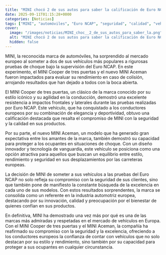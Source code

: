 ```yaml
---
title: "MINI chocó 2 de sus autos para saber la calificación de Euro NCAP y aunque son pequeños los resultados son sorprendentes"
date: 2025-09-11T01:15:28+0000
categories: [Noticias]
tags: ["MINI", "automóviles", "Euro NCAP", "seguridad", "calidad", "vehículos", "rendimiento."]
cover:
  image: "/images/noticias/MINI_choc__2_de_sus_autos_para_saber_la.png"
  alt: "MINI chocó 2 de sus autos para saber la calificación de Euro NCAP y aunque son pequeños los resultados son sorprendentes"
  hidden: false
---
```


MINI, la reconocida marca de automóviles, ha sorprendido al mercado europeo al someter a dos de sus vehículos más populares a rigurosas pruebas de choque bajo la supervisión del Euro NCAP. En este experimento, el MINI Cooper de tres puertas y el nuevo MINI Aceman fueron impactados para evaluar su rendimiento en caso de colisión, arrojando resultados que han dejado a todos con la boca abierta.

El MINI Cooper de tres puertas, un clásico de la marca conocido por su estilo icónico y su agilidad en la conducción, demostró una excelente resistencia a impactos frontales y laterales durante las pruebas realizadas por Euro NCAP. Este vehículo, que ha conquistado a los conductores europeos por su combinación de elegancia y deportividad, obtuvo una calificación destacada que resalta el compromiso de MINI con la seguridad y la calidad en sus productos.

Por su parte, el nuevo MINI Aceman, un modelo que ha generado gran expectativa entre los amantes de la marca, también demostró su capacidad para proteger a los ocupantes en situaciones de choque. Con un diseño innovador y tecnología de vanguardia, este vehículo se posiciona como una opción atractiva para aquellos que buscan un equilibrio entre estilo, rendimiento y seguridad en sus desplazamientos por las carreteras europeas.

La decisión de MINI de someter a sus vehículos a las pruebas del Euro NCAP no solo refleja su compromiso con la seguridad de sus clientes, sino que también pone de manifiesto la constante búsqueda de la excelencia en cada uno de sus modelos. Con estos resultados sorprendentes, la marca se consolida como un referente en la industria automotriz europea, destacando por su innovación, calidad y preocupación por el bienestar de quienes confían en sus productos.

En definitiva, MINI ha demostrado una vez más por qué es una de las marcas más admiradas y respetadas en el mercado de vehículos en Europa. Con el MINI Cooper de tres puertas y el MINI Aceman, la compañía ha reafirmado su compromiso con la seguridad y la excelencia, ofreciendo a los conductores europeos la confianza de contar con vehículos que no solo destacan por su estilo y rendimiento, sino también por su capacidad para proteger a sus ocupantes en cualquier circunstancia.
